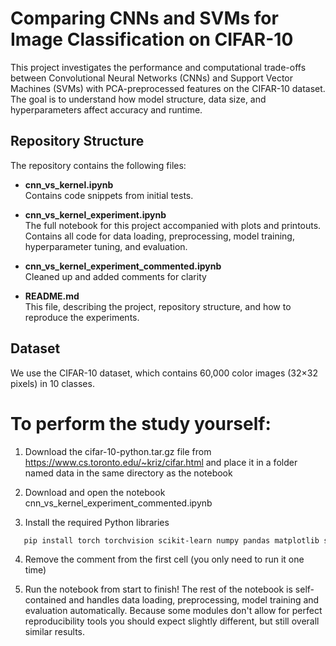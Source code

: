 # Comparing CNNs and SVMs for Image Classification on CIFAR-10

This project investigates the performance and computational trade-offs between Convolutional Neural Networks (CNNs) and Support Vector Machines (SVMs) with PCA-preprocessed features on the CIFAR-10 dataset. The goal is to understand how model structure, data size, and hyperparameters affect accuracy and runtime.

## Repository Structure

The repository contains the following files:

- **cnn_vs_kernel.ipynb**  
  Contains code snippets from initial tests.  

- **cnn_vs_kernel_experiment.ipynb**  
  The full notebook for this project accompanied with plots and printouts.
  Contains all code for data loading, preprocessing, model training, hyperparameter tuning, and evaluation.  

- **cnn_vs_kernel_experiment_commented.ipynb**     
  Cleaned up and added comments for clarity

- **README.md**  
  This file, describing the project, repository structure, and how to reproduce the experiments.

## Dataset
We use the CIFAR-10 dataset, which contains 60,000 color images (32×32 pixels) in 10 classes.

# To perform the study yourself:
1. Download the cifar-10-python.tar.gz file from https://www.cs.toronto.edu/~kriz/cifar.html 
and place it in a folder named data in the same directory as the notebook

2. Download and open the notebook cnn_vs_kernel_experiment_commented.ipynb

3. Install the required Python libraries
```bash
   pip install torch torchvision scikit-learn numpy pandas matplotlib seaborn
  ```
4. Remove the comment from the first cell (you only need to run it one time)

5. Run the notebook from start to finish!
The rest of the notebook is self-contained and handles data loading, preprocessing, model training and evaluation automatically.
Because some modules don't allow for perfect reproducibility tools you should expect slightly different, but still overall similar results.


